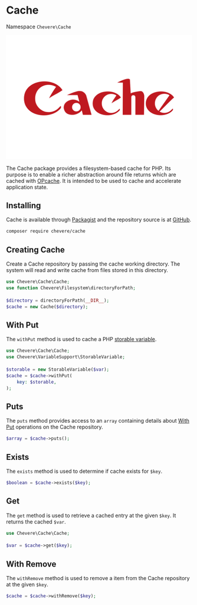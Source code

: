 # Cache

Namespace `Chevere\Cache`

![Cache](../src/packages/cache/cache-logo.svg)

The Cache package provides a filesystem-based cache for PHP. Its purpose is to enable a richer abstraction around file returns which are cached with [OPcache](https://www.php.net/opcache). It is intended to be used to cache and accelerate application state.

## Installing

Cache is available through [Packagist](https://packagist.org/packages/chevere/cache) and the repository source is at [GitHub](https://github.com/chevere/cache).

```sh
composer require chevere/cache
```

## Creating Cache

Create a Cache repository by passing the cache working directory. The system will read and write cache from files stored in this directory.

```php
use Chevere\Cache\Cache;
use function Chevere\Filesystem\directoryForPath;

$directory = directoryForPath(__DIR__);
$cache = new Cache($directory);
```

## With Put

The `withPut` method is used to cache a PHP [storable variable](../library/variable-support.md#storablevariable).

```php
use Chevere\Cache\Cache;
use Chevere\VariableSupport\StorableVariable;

$storable = new StorableVariable($var);
$cache = $cache->withPut(
    key: $storable,
);
```

## Puts

The `puts` method provides access to an `array` containing details about [With Put](#with-put) operations on the Cache repository.

```php
$array = $cache->puts();
```

## Exists

The `exists` method is used to determine if cache exists for `$key`.

```php
$boolean = $cache->exists($key);
```

## Get

The `get` method is used to retrieve a cached entry at the given `$key`. It returns the cached `$var`.

```php
use Chevere\Cache\Cache;

$var = $cache->get($key);
```

## With Remove

The `withRemove` method is used to remove a item from the Cache repository at the given `$key`.

```php
$cache = $cache->withRemove($key);
```
